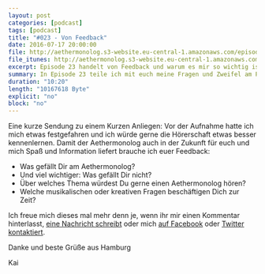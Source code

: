 ```yaml
---
layout: post
categories: [podcast]
tags: [podcast]
title: "#023 - Von Feedback"
date: 2016-07-17 20:00:00
file: http://aethermonolog.s3-website.eu-central-1.amazonaws.com/episodes/aethermonolog-023.mp3
file_itunes: http://aethermonolog.s3-website.eu-central-1.amazonaws.com/episodes/aethermonolog-023.m4a
excerpt: Episode 23 handelt von Feedback und warum es mir so wichtig ist.
summary: In Episode 23 teile ich mit euch meine Fragen und Zweifel am Podcasten an sich und erzähle warum mir euer Feedback so wichtig ist.
duration: "10:20"
length: "10167618 Byte"
explicit: "no"
block: "no"
---
```


Eine kurze Sendung zu einem Kurzen Anliegen: Vor der Aufnahme hatte ich mich etwas festgefahren und ich würde gerne die Hörerschaft etwas besser kennenlernen. Damit der Aethermonolog auch in der Zukunft für euch und mich Spaß und Information liefert brauche ich euer Feedback:

* Was gefällt Dir am Aethermonolog?
* Und viel wichtiger: Was gefällt Dir nicht?
* Über welches Thema würdest Du gerne einen Aethermonolog hören?
* Welche musikalischen oder kreativen Fragen beschäftigen Dich zur Zeit?

Ich freue mich dieses mal mehr denn je, wenn ihr mir einen Kommentar hinterlasst, [eine Nachricht schreibt](/kontakt) oder mich [auf Facebook](https://www.facebook.com/aethermonolog/#) oder [Twitter kontaktiert](https://twitter.com/aethermonolog).

Danke und beste Grüße aus Hamburg

Kai
